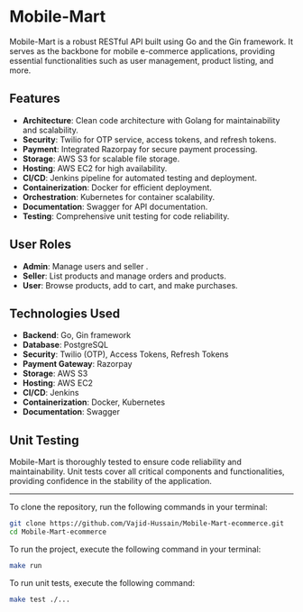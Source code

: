 
# Mobile-Mart

Mobile-Mart is a robust RESTful API built using Go and the Gin framework. It serves as the backbone for mobile e-commerce applications, providing essential functionalities such as user management, product listing, and more.

## Features

- **Architecture**: Clean code architecture with Golang for maintainability and scalability.
- **Security**: Twilio for OTP service, access tokens, and refresh tokens.
- **Payment**: Integrated Razorpay for secure payment processing.
- **Storage**: AWS S3 for scalable file storage.
- **Hosting**: AWS EC2 for high availability.
- **CI/CD**: Jenkins pipeline for automated testing and deployment.
- **Containerization**: Docker for efficient deployment.
- **Orchestration**: Kubernetes for container scalability.
- **Documentation**: Swagger for API documentation.
- **Testing**: Comprehensive unit testing for code reliability.

## User Roles

- **Admin**: Manage users and seller .
- **Seller**: List products and manage orders and products.
- **User**: Browse products, add to cart, and make purchases.

## Technologies Used

- **Backend**: Go, Gin framework
- **Database**: PostgreSQL
- **Security**: Twilio (OTP), Access Tokens, Refresh Tokens
- **Payment Gateway**: Razorpay
- **Storage**: AWS S3
- **Hosting**: AWS EC2
- **CI/CD**: Jenkins
- **Containerization**: Docker, Kubernetes
- **Documentation**: Swagger

## Unit Testing

Mobile-Mart is thoroughly tested to ensure code reliability and maintainability. Unit tests cover all critical components and functionalities, providing confidence in the stability of the application.

---


To clone the repository, run the following commands in your terminal:

```bash
git clone https://github.com/Vajid-Hussain/Mobile-Mart-ecommerce.git
cd Mobile-Mart-ecommerce
```



To run the project, execute the following command in your terminal:

```bash
make run 
```

To run unit tests, execute the following command:

```bash
make test ./...
```
